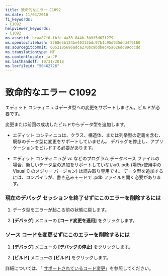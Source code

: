 ```yaml
---
title: 致命的なエラー C1092
ms.date: 11/04/2016
f1_keywords:
- C1092
helpviewer_keywords:
- C1092
ms.assetid: bcaa87f0-fbfc-4a33-844b-3b9f5d67f279
ms.openlocfilehash: 3268e5b124be40313bdc97b4c95d935ddd4f9160
ms.sourcegitcommit: 6052185696adca270bc9bdbec45a626dd89cdcdd
ms.translationtype: MT
ms.contentlocale: ja-JP
ms.lasthandoff: 10/31/2018
ms.locfileid: "50462726"
---
```

# <a name="fatal-error-c1092"></a>致命的なエラー C1092

エディット コンティニュはデータ型への変更をサポートしません。ビルドが必要です。

変更または前回の成功したビルドからデータ型を追加します。

- エディット コンティニュは、クラス、構造体、または列挙型の定義を含む、既存のデータ型に変更をサポートしていません。 デバッグを停止し、アプリケーションをビルドする必要があります。

- エディット コンティニュが vc などのプログラム データベース ファイルの場合、新しいデータ型の追加をサポートしていない*x*0. pdb (場所*x*使用中の Visual C のメジャー バージョン) は読み取り専用です。 データ型を追加するには、コンパイラが、書き込みモードで .pdb ファイルを開く必要があります。

### <a name="to-remove-this-error-without-ending-the-current-debug-session"></a>現在のデバッグ セッションを終了せずにこのエラーを削除するには

1. データ型をエラーが起こる前の状態に戻します。

1. **[デバッグ]** メニューの **[コード変更を適用]** をクリックします。

### <a name="to-remove-this-error-without-changing-your-source-code"></a>ソース コードを変更せずにこのエラーを削除するには

1. **[デバッグ]** メニューの **[デバッグの停止]** をクリックします。

1. **[ビルド]** メニューの **[ビルド]** をクリックします。

詳細については、「 [サポートされているコード変更](/visualstudio/debugger/supported-code-changes-cpp)」を参照してください。